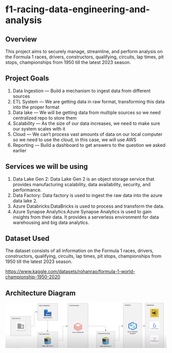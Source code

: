 # f1-racing-data-engineering-and-analysis
## Overview

This project aims to securely manage, streamline, and perform analysis on the Formula 1 races, drivers, constructors, qualifying, circuits, lap times, pit stops, championships from 1950 till the latest 2023 season.

## Project Goals
1. Data Ingestion — Build a mechanism to ingest data from different sources
2. ETL System — We are getting data in raw format, transforming this data into the proper format
3. Data lake — We will be getting data from multiple sources so we need centralized repo to store them
4. Scalability — As the size of our data increases, we need to make sure our system scales with it
5. Cloud — We can’t process vast amounts of data on our local computer so we need to use the cloud, in this case, we will use AWS
6. Reporting — Build a dashboard to get answers to the question we asked earlier

## Services we will be using
1. Data Lake Gen 2: Data Lake Gen 2 is an object storage service that provides manufacturing scalability, data availability, security, and performance.
2. Data Factory: Data factory is used to ingest the raw data into the azure data lake 2.
3. Azure Databricks:DataBricks is used to process and transform the data.
4. Azure Synapse Analytics:Azure Synapse Analytics is used to gain insights from their data. It provides a serverless environment for data warehousing and big data analytics.

## Dataset Used
The dataset consists of all information on the Formula 1 races, drivers, constructors, qualifying, circuits, lap times, pit stops, championships from 1950 till the latest 2023 season.

https://www.kaggle.com/datasets/rohanrao/formula-1-world-championship-1950-2020

## Architecture Diagram
![alt text](https://github.com/dhanushchalicheemala/f1-racing-data-engineering-and-analysis/blob/0dae87e907c8c9f70598979765df6d6d951a1b89/architecture.png)
